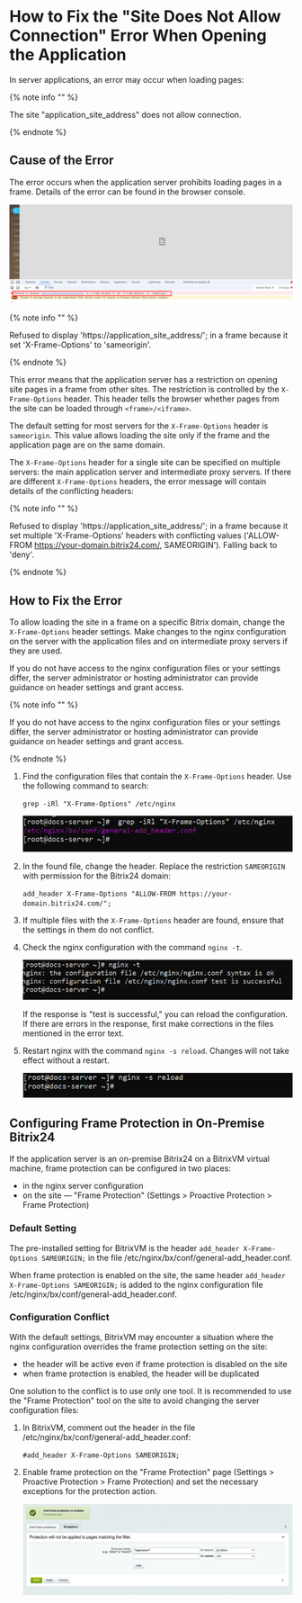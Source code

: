 # How to Fix the "Site Does Not Allow Connection" Error When Opening the Application

In server applications, an error may occur when loading pages:

{% note info "" %}

The site "application_site_address" does not allow connection.

{% endnote %}

## Cause of the Error

The error occurs when the application server prohibits loading pages in a frame. Details of the error can be found in the browser console.

![Refused to display in a frame](./_images/refused_to_display.png)

{% note info "" %}

Refused to display 'https://application_site_address/'; in a frame because it set 'X-Frame-Options' to 'sameorigin'.

{% endnote %}

This error means that the application server has a restriction on opening site pages in a frame from other sites. The restriction is controlled by the `X-Frame-Options` header. This header tells the browser whether pages from the site can be loaded through `<frame>/<iframe>`.

The default setting for most servers for the `X-Frame-Options` header is `sameorigin`. This value allows loading the site only if the frame and the application page are on the same domain.

The `X-Frame-Options` header for a single site can be specified on multiple servers: the main application server and intermediate proxy servers. If there are different `X-Frame-Options` headers, the error message will contain details of the conflicting headers:

{% note info "" %}

Refused to display 'https://application_site_address/'; in a frame because it set multiple 'X-Frame-Options' headers with conflicting values ('ALLOW-FROM https://your-domain.bitrix24.com/, SAMEORIGIN'). Falling back to 'deny'.

{% endnote %}

## How to Fix the Error

To allow loading the site in a frame on a specific Bitrix domain, change the `X-Frame-Options` header settings. Make changes to the nginx configuration on the server with the application files and on intermediate proxy servers if they are used.

If you do not have access to the nginx configuration files or your settings differ, the server administrator or hosting administrator can provide guidance on header settings and grant access.

{% note info "" %}

If you do not have access to the nginx configuration files or your settings differ, the server administrator or hosting administrator can provide guidance on header settings and grant access.

{% endnote %}

1. Find the configuration files that contain the `X-Frame-Options` header. Use the following command to search:

    `grep -iRl "X-Frame-Options" /etc/nginx`

    ![grep -iRl "X-Frame-Options" /etc/nginx](./_images/X-Frame-Options.png)

2. In the found file, change the header. Replace the restriction `SAMEORIGIN` with permission for the Bitrix24 domain:

    `add_header X-Frame-Options "ALLOW-FROM https://your-domain.bitrix24.com/";`

3. If multiple files with the `X-Frame-Options` header are found, ensure that the settings in them do not conflict.

4. Check the nginx configuration with the command `nginx -t`.

    ![nginx -t](./_images/nginx-t.png)

    If the response is "test is successful," you can reload the configuration. If there are errors in the response, first make corrections in the files mentioned in the error text.

5. Restart nginx with the command `nginx -s reload`. Changes will not take effect without a restart.

    ![nginx -s reload](./_images/nginx-s.png)

## Configuring Frame Protection in On-Premise Bitrix24

If the application server is an on-premise Bitrix24 on a BitrixVM virtual machine, frame protection can be configured in two places:

* in the nginx server configuration
* on the site — "Frame Protection" (Settings > Proactive Protection > Frame Protection)

### Default Setting

The pre-installed setting for BitrixVM is the header `add_header X-Frame-Options SAMEORIGIN;` in the file /etc/nginx/bx/conf/general-add_header.conf.

When frame protection is enabled on the site, the same header `add_header X-Frame-Options SAMEORIGIN;` is added to the nginx configuration file /etc/nginx/bx/conf/general-add_header.conf.

### Configuration Conflict

With the default settings, BitrixVM may encounter a situation where the nginx configuration overrides the frame protection setting on the site:

* the header will be active even if frame protection is disabled on the site
* when frame protection is enabled, the header will be duplicated

One solution to the conflict is to use only one tool. It is recommended to use the "Frame Protection" tool on the site to avoid changing the server configuration files:

1. In BitrixVM, comment out the header in the file /etc/nginx/bx/conf/general-add_header.conf:

    `#add_header X-Frame-Options SAMEORIGIN;`

2. Enable frame protection on the "Frame Protection" page (Settings > Proactive Protection > Frame Protection) and set the necessary exceptions for the protection action.

    ![anti-frame-protection](./_images/anti-frame-protection.png)